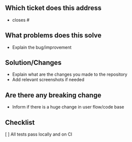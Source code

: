 ## Which ticket does this address

- closes #

## What problems does this solve

- Explain the bug/improvement

## Solution/Changes

- Explain what are the changes you made to the repository
- Add relevant screenshots if needed

## Are there any breaking change

- Inform if there is a huge change in user flow/code base

## Checklist

[ ] All tests pass locally and on CI
